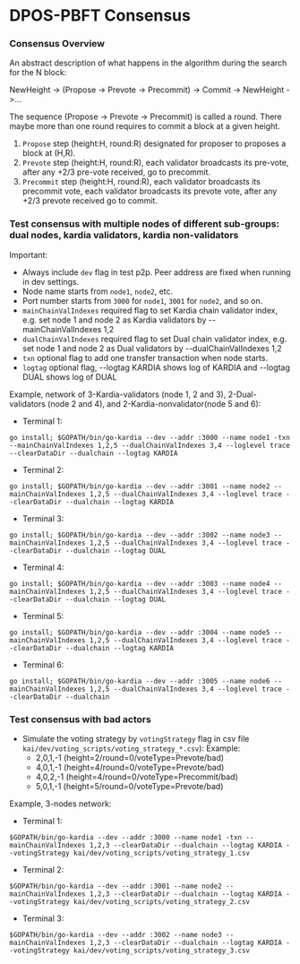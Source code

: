 # DPOS-PBFT Consensus

### Consensus Overview
An abstract description of what happens in the algorithm during the search for the N block: 


NewHeight -> (Propose -> Prevote -> Precommit) -> Commit -> NewHeight ->… 


The sequence (Propose -> Prevote -> Precommit) is called a round. There maybe more than one round requires to commit a block at a given height.
1. `Propose` step (height:H, round:R) designated for proposer to proposes a block at (H,R). 
2. `Prevote` step (height:H, round:R), each validator broadcasts its pre-vote, after any +2/3 pre-vote received, go to precommit.
3. `Precommit` step (height:H, round:R), each validator broadcasts its precommit vote, each validator broadcasts its prevote vote, after any +2/3 prevote received go to commit.


### Test consensus with multiple nodes of different sub-groups: dual nodes, kardia validators, kardia non-validators
Important:
  - Always include `dev` flag in test p2p. Peer address are fixed when running in dev settings.
  - Node name starts from `node1`, `node2`, etc.
  - Port number starts from `3000` for `node1`, `3001` for `node2`, and so on.
  - `mainChainValIndexes` required flag to set Kardia chain validator index, e.g. set node 1 and node 2 as Kardia validators by --mainChainValIndexes 1,2
  - `dualChainValIndexes` required flag to set Dual chain validator index, e.g. set node 1 and node 2 as Dual validators by --dualChainValIndexes 1,2
  - `txn` optional flag to add one transfer transaction when node starts.
  - `logtag` optional flag, --logtag KARDIA shows log of KARDIA and --logtag DUAL shows log of DUAL 
  
Example, network of 3-Kardia-validators (node 1, 2 and 3), 2-Dual-validators (node 2 and 4), and 2-Kardia-nonvalidator(node 5 and 6):  
- Terminal 1:
```
go install; $GOPATH/bin/go-kardia --dev --addr :3000 --name node1 -txn --mainChainValIndexes 1,2,5 --dualChainValIndexes 3,4 --loglevel trace --clearDataDir --dualchain --logtag KARDIA
```
- Terminal 2:
```
go install; $GOPATH/bin/go-kardia --dev --addr :3001 --name node2 --mainChainValIndexes 1,2,5 --dualChainValIndexes 3,4 --loglevel trace --clearDataDir --dualchain --logtag KARDIA
```
- Terminal 3:
```
go install; $GOPATH/bin/go-kardia --dev --addr :3002 --name node3 --mainChainValIndexes 1,2,5 --dualChainValIndexes 3,4 --loglevel trace --clearDataDir --dualchain --logtag DUAL
```
- Terminal 4:
```
go install; $GOPATH/bin/go-kardia --dev --addr :3003 --name node4 --mainChainValIndexes 1,2,5 --dualChainValIndexes 3,4 --loglevel trace --clearDataDir --dualchain --logtag DUAL
```
- Terminal 5:
```
go install; $GOPATH/bin/go-kardia --dev --addr :3004 --name node5 --mainChainValIndexes 1,2,5 --dualChainValIndexes 3,4 --loglevel trace --clearDataDir --dualchain --logtag KARDIA
```
- Terminal 6:
```
go install; $GOPATH/bin/go-kardia --dev --addr :3005 --name node6 --mainChainValIndexes 1,2,5 --dualChainValIndexes 3,4 --loglevel trace --clearDataDir --dualchain
```

### Test consensus with bad actors
  - Simulate the voting strategy by `votingStrategy` flag in csv file `kai/dev/voting_scripts/voting_strategy_*.csv`): 
    Example:
     * 2,0,1,-1 (height=2/round=0/voteType=Prevote/bad)
     * 4,0,1,-1 (height=4/round=0/voteType=Prevote/bad)
     * 4,0,2,-1 (height=4/round=0/voteType=Precommit/bad) 
     * 5,0,1,-1 (height=5/round=0/voteType=Prevote/bad)
    
Example, 3-nodes network:  
- Terminal 1:
```
$GOPATH/bin/go-kardia --dev --addr :3000 --name node1 -txn --mainChainValIndexes 1,2,3 --clearDataDir --dualchain --logtag KARDIA --votingStrategy kai/dev/voting_scripts/voting_strategy_1.csv
```
- Terminal 2:
```
$GOPATH/bin/go-kardia --dev --addr :3001 --name node2 --mainChainValIndexes 1,2,3 --clearDataDir --dualchain --logtag KARDIA --votingStrategy kai/dev/voting_scripts/voting_strategy_2.csv
```
- Terminal 3:
```
$GOPATH/bin/go-kardia --dev --addr :3002 --name node3 --mainChainValIndexes 1,2,3 --clearDataDir --dualchain --logtag KARDIA --votingStrategy kai/dev/voting_scripts/voting_strategy_3.csv
``` 
